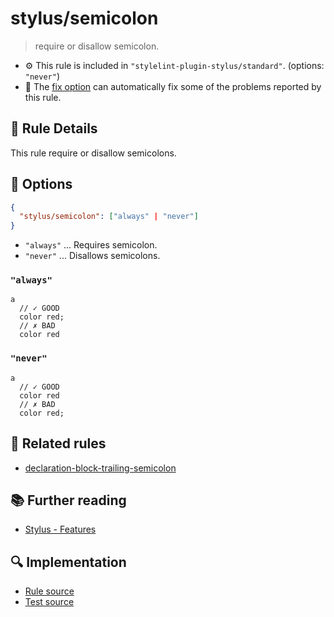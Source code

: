 # stylus/semicolon

> require or disallow semicolon.

- :gear: This rule is included in `"stylelint-plugin-stylus/standard"`. (options: `"never"`)
- :wrench: The [fix option](https://stylelint.io/user-guide/usage/options#fix) can automatically fix some of the problems reported by this rule.

## :book: Rule Details

This rule require or disallow semicolons.

## :wrench: Options

```json
{
  "stylus/semicolon": ["always" | "never"]
}
```

- `"always"` ... Requires semicolon.
- `"never"` ... Disallows semicolons.

### `"always"`

```styl
a
  // ✓ GOOD
  color red;
  // ✗ BAD
  color red
```

### `"never"`

```styl
a
  // ✓ GOOD
  color red
  // ✗ BAD
  color red;
```

## :couple: Related rules

- [declaration-block-trailing-semicolon]

## :books: Further reading

- [Stylus - Features]

[declaration-block-trailing-semicolon]: https://stylelint.io/user-guide/rules/declaration-block-trailing-semicolon
[Stylus - Features]: https://stylus-lang.com/#features

## :mag: Implementation

- [Rule source](https://github.com/ota-meshi/stylelint-plugin-stylus/blob/master/lib/rules/semicolon.js)
- [Test source](https://github.com/ota-meshi/stylelint-plugin-stylus/blob/master/tests/lib/rules/semicolon.js)
